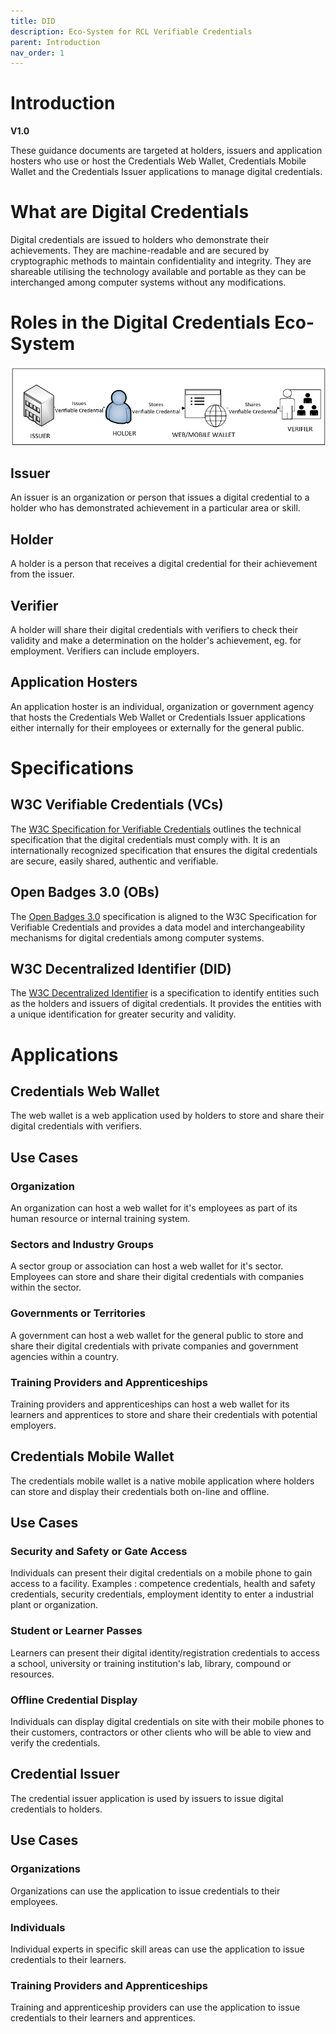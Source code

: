 ```yaml
---
title: DID
description: Eco-System for RCL Verifiable Credentials
parent: Introduction
nav_order: 1
---
```


# Introduction
**V1.0**

These guidance documents are targeted at holders, issuers and application hosters who use or host the Credentials Web Wallet, Credentials Mobile Wallet and the Credentials Issuer applications to manage digital credentials.

# What are Digital Credentials

Digital credentials are issued to holders who demonstrate their achievements. They are machine-readable and are secured by cryptographic methods to maintain confidentiality and integrity. They are shareable utilising the technology available and portable as they can be interchanged among computer systems without any modifications.

# Roles in the Digital Credentials Eco-System

![credendiatl eco-system](./img/eco-system.png)


## Issuer

An issuer is an organization or person that issues a digital credential to a holder who has demonstrated achievement in a particular area or skill.

## Holder

A holder is a person that receives a digital credential for their achievement from the issuer.

## Verifier

A holder will share their digital credentials with verifiers to check their validity and make a determination on the holder's achievement, eg. for employment. Verifiers can include employers.

## Application Hosters

An application hoster is an individual, organization or government agency that hosts the Credentials Web Wallet or Credentials Issuer applications either internally for their employees or externally for the general public.

# Specifications

## W3C Verifiable Credentials (VCs)

The [W3C Specification for Verifiable Credentials](https://www.w3.org/TR/vc-overview) outlines the technical specification that the digital credentials must comply with. It is an internationally recognized specification that ensures the digital credentials are secure, easily shared, authentic and verifiable.

## Open Badges 3.0 (OBs)

The [Open Badges 3.0](https://www.imsglobal.org/spec/ob/v3p0) specification is aligned to the W3C Specification for Verifiable Credentials and provides a data model and interchangeability mechanisms for digital credentials among computer systems.

## W3C Decentralized Identifier (DID)

The [W3C Decentralized Identifier](https://www.w3.org/TR/did-1.1/) is a specification to identify entities such as the holders and issuers of digital credentials. It provides the entities with a unique identification for greater security and validity.

# Applications

## Credentials Web Wallet

The web wallet is a web application used by holders to store and share their digital credentials with verifiers.

## Use Cases

### Organization

An organization can host a web wallet for it's employees as part of its human resource or internal training system.

### Sectors and Industry Groups

A sector group or association can host a web wallet for it's sector. Employees can store and share their digital credentials with companies within the sector.

### Governments or Territories

A government can host a web wallet for the general public to store and share their digital credentials with private companies and government agencies within a country.

### Training Providers and Apprenticeships

Training providers and apprenticeships can host a web wallet for its learners and apprentices to store and share their credentials with potential employers.

## Credentials Mobile Wallet

The credentials mobile wallet is a native mobile application where holders can store and display their credentials both on-line and offline.

## Use Cases

### Security and Safety or Gate Access

Individuals can present their digital credentials on a mobile phone to gain access to a facility. Examples : competence credentials, health and safety credentials, security credentials, employment identity to enter a industrial plant or organization.

### Student or Learner Passes

Learners can present their digital identity/registration credentials to access a school, university or training institution's lab, library, compound or resources.

### Offline Credential Display

Individuals can display digital credentials on site with their mobile phones to their customers, contractors or other clients who will be able to view and verify the credentials.

## Credential Issuer

The credential issuer application is used by issuers to issue digital credentials to holders.

## Use Cases

### Organizations

Organizations can use the application to issue credentials to their employees.

### Individuals

Individual experts in specific skill areas can use the application to issue credentials to their learners.

### Training Providers and Apprenticeships

Training and apprenticeship providers can use the application to issue credentials to their learners and apprentices.
